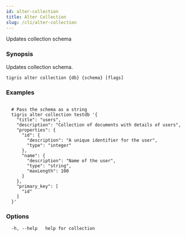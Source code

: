 ```yaml
---
id: alter-collection
title: Alter Collection
slug: /cli/alter-collection
---
```


Updates collection schema

### Synopsis

Updates collection schema.

```shell
tigris alter collection {db} {schema} [flags]
```

### Examples

```shell

  # Pass the schema as a string
  tigris alter collection testdb '{
	"title": "users",
	"description": "Collection of documents with details of users",
	"properties": {
	  "id": {
		"description": "A unique identifier for the user",
		"type": "integer"
	  },
	  "name": {
		"description": "Name of the user",
		"type": "string",
		"maxLength": 100
	  }
	},
	"primary_key": [
	  "id"
	]
  }'

```

### Options

```
  -h, --help   help for collection
```
